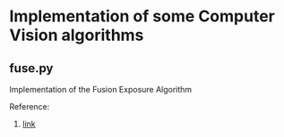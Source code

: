 # Implementation of some Computer Vision algorithms #

## fuse.py ##

Implementation of the Fusion Exposure Algorithm

Reference:
1. [link](https://doi.org/10.5201/ipol.2018.230)
